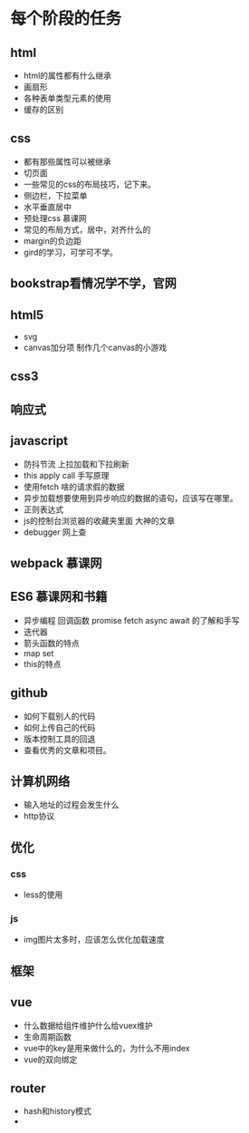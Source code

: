 # 每个阶段的任务

## html

* html的属性都有什么继承
* 画扇形
* 各种表单类型元素的使用
* 缓存的区别

## css

* 都有那些属性可以被继承
* 切页面
* 一些常见的css的布局技巧，记下来。
* 侧边栏，下拉菜单
* 水平垂直居中
* 预处理css  慕课网
* 常见的布局方式，居中，对齐什么的
* margin的负边距
* gird的学习，可学可不学。

## bookstrap看情况学不学，官网

## html5

* svg
* canvas加分项 制作几个canvas的小游戏

## css3

## 响应式

## javascript

* 防抖节流 上拉加载和下拉刷新
* this apply call 手写原理
* 使用fetch 啥的请求假的数据
* 异步加载想要使用到异步响应的数据的语句，应该写在哪里。
* 正则表达式
* js的控制台浏览器的收藏夹里面 大神的文章
* debugger  网上查

## webpack 慕课网

## ES6 慕课网和书籍

* 异步编程 回调函数 promise fetch async await 的了解和手写
* 迭代器
* 箭头函数的特点
* map set
* this的特点


## github

* 如何下载别人的代码
* 如何上传自己的代码
* 版本控制工具的回退
* 查看优秀的文章和项目。

## 计算机网络

* 输入地址的过程会发生什么
* http协议

## 优化

### css

* less的使用

### js

* img图片太多时，应该怎么优化加载速度

## 框架

## vue

* 什么数据给组件维护什么给vuex维护
* 生命周期函数
* vue中的key是用来做什么的，为什么不用index
* vue的双向绑定

## router

* hash和history模式
* 
